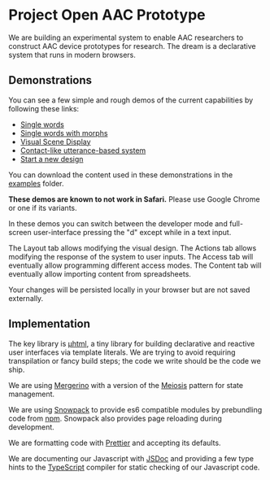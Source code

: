 # Project Open AAC Prototype

We are building an experimental system to enable AAC researchers to construct
AAC device prototypes for research. The dream is a declarative system that runs
in modern browsers.

## Demonstrations

You can see a few simple and rough demos of the current capabilities by
following these links:

- <a href="https://unc-project-open-aac.github.io/OS-DPI/?fetch=examples/36.osdpi">Single
  words</a>
- <a href="https://unc-project-open-aac.github.io/OS-DPI/?fetch=examples/60.osdpi">Single
  words with morphs</a>
- <a href="https://unc-project-open-aac.github.io/OS-DPI/?fetch=examples/vsd.osdpi">Visual
  Scene Display</a>
- <a href="https://unc-project-open-aac.github.io/OS-DPI/?fetch=examples/contact.osdpi">Contact-like
  utterance-based system</a>
- <a href="https://unc-project-open-aac.github.io/OS-DPI/#new">Start a new
  design</a>

You can download the content used in these demonstrations in the
<a href="examples/">examples</a> folder.

**These demos are known to not work in Safari.** Please use Google Chrome or one
if its variants.

In these demos you can switch between the developer mode and full-screen
user-interface pressing the "d" except while in a text input.

The Layout tab allows modifying the visual design. The Actions tab allows
modifying the response of the system to user inputs. The Access tab will
eventually allow programming different access modes. The Content tab will
eventually allow importing content from spreadsheets.

Your changes will be persisted locally in your browser but are not saved
externally.

## Implementation

The key library is
<a href="https://github.com/WebReflection/uhtml">&mu;html</a>, a tiny library
for building declarative and reactive user interfaces via template literals. We
are trying to avoid requiring transpilation or fancy build steps; the code we
write should be the code we ship.

We are using <a href="https://github.com/fuzetsu/mergerino">Mergerino</a> with a
version of the <a href="http://meiosis.js.org/">Meiosis</a> pattern for state
management.

We are using <a href="https://www.snowpack.dev/">Snowpack</a> to provide es6
compatible modules by prebundling code from
<a href="https://www.npmjs.com/">npm</a>. Snowpack also provides page reloading
during development.

We are formatting code with <a href="https://prettier.io/">Prettier</a> and
accepting its defaults.

We are documenting our Javascript with <a href="https://jsdoc.app/">JSDoc</a>
and providing a few type hints to the
<a href="https://www.typescriptlang.org/">TypeScript</a> compiler for static
checking of our Javascript code.
